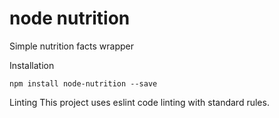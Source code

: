 
# node nutrition

Simple nutrition facts wrapper

Installation

	npm install node-nutrition --save

Linting
	This project uses eslint code linting with standard rules.

